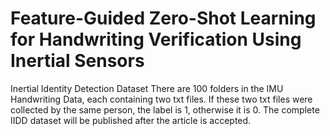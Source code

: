 # Feature-Guided Zero-Shot Learning for Handwriting Verification Using Inertial Sensors
 Inertial Identity Detection Dataset
 There are 100 folders in the IMU Handwriting Data, each containing two txt files. If these two txt files were collected by the same person, the label is 1, otherwise it is 0.
 The complete IIDD dataset will be published after the article is accepted.
